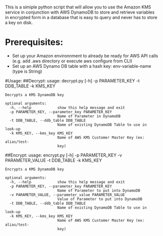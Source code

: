 This is a simiple python script that will allow you to use the Amazon KMS service in conjunction with AWS DynamoDB to store and retrieve variables in encrypted form in a database that is easy to query and never has to store a key on disk.

# Prerequisites:
- Set up your Amazon environnment to already be ready for AWS API calls (e.g. add .aws directory or execute aws configure from CLI)
- Set up an AWS Dynamo DB table with a hash key:  env-variable-name (type is String)
    
#Usage:
##Decrypt: 
    usage: decrypt.py [-h] -p PARAMETER_KEY -t DDB_TABLE -k KMS_KEY

    Decrypts a KMS DynamoDB key
    
    optional arguments:
      -h, --help            show this help message and exit
      -p PARAMETER_KEY, --parameter_key PARAMETER_KEY 
                            Name of Parameter in DynamoDB
      -t DDB_TABLE, --ddb_table DDB_TABLE
                            Name of existing DynamoDB Table to use in look-up
      -k KMS_KEY, --kms_key KMS_KEY
                            Name of AWS KMS Customer Master Key (ex: alias/test-
                            key)
                            
##Encrypt:
usage: encrypt.py [-h] -p PARAMETER_KEY -v PARAMETER_VALUE -t DDB_TABLE -k KMS_KEY

    Encrypts a KMS DynamoDB key
    
    optional arguments:
      -h, --help            show this help message and exit
      -p PARAMETER_KEY, --parameter_key PARAMETER_KEY
                            Name of Parameter to put into DynamoDB
      -v PARAMETER_VALUE, --parameter_value PARAMETER_VALUE
                            Value of Parameter to put into DynamoDB
      -t DDB_TABLE, --ddb_table DDB_TABLE
                            Name of existing DynamoDB Table to use in look-up
      -k KMS_KEY, --kms_key KMS_KEY
                            Name of AWS KMS Customer Master Key (ex: alias/test-
                            key)
